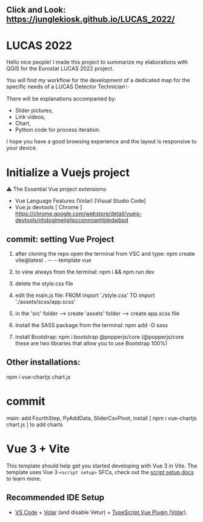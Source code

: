 
## Click and Look: https://junglekiosk.github.io/LUCAS_2022/
# LUCAS 2022

Hello nice people!
I made this project to summarize my elaborations with QGIS for the Eurostat LUCAS 2022 project.

You will find my workflow for the development of a dedicated map for the specific needs of a LUCAS Detector Technician✨

There will be explanations accompanied by:
- Slider pictures,
- Link videos,
- Chart,
- Python code for process iteration.

I hope you have a good browsing experience and the layout is responsive to your device.

# Initialize a Vuejs project

⚠️ The Essential Vue project extensions:
- Vue Language Features (Volar) [Visual Studio Code]
- Vue.js devtools [ Chrome ] 
https://chrome.google.com/webstore/detail/vuejs-devtools/nhdogjmejiglipccpnnnanhbledajbpd
## commit: setting Vue Project

1. after cloning the repo open the terminal from VSC and type: npm create vite@latest . -- --template vue

2. to view always from the terminal: npm i && npm run dev

3. delete the style.css file

4. edit the main.js file: FROM import './style.css' TO import './assets/scss/app.scss'

5. in the 'src' folder --> create 'assets' folder --> create app.scss file

6. Install the SASS package from the terminal: npm add -D sass

7. install Bootstrap: npm i bootstrap @popperjs/core (@popperjs/core these are two libraries that allow you to use Bootstrap 100%)

## Other installations:
npm i vue-chartjs chart.js
# commit
main: add FourthStep, PyAddData, SliderCsvPivot, install [ npm i vue-chartjs chart.js ] to add charts


# Vue 3 + Vite

This template should help get you started developing with Vue 3 in Vite. The template uses Vue 3 `<script setup>` SFCs, check out the [script setup docs](https://v3.vuejs.org/api/sfc-script-setup.html#sfc-script-setup) to learn more.

## Recommended IDE Setup

- [VS Code](https://code.visualstudio.com/) + [Volar](https://marketplace.visualstudio.com/items?itemName=Vue.volar) (and disable Vetur) + [TypeScript Vue Plugin (Volar)](https://marketplace.visualstudio.com/items?itemName=Vue.vscode-typescript-vue-plugin).

